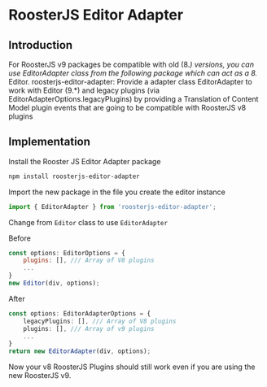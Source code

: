 # RoosterJS Editor Adapter

## Introduction

For RoosterJS v9 packages be compatible with old (8._) versions, you can use EditorAdapter class from the following package which can act as a 8._ Editor.
roosterjs-editor-adapter: Provide a adapter class EditorAdapter to work with Editor (9.\*) and legacy plugins (via EditorAdapterOptions.legacyPlugins) by providing a Translation of Content Model plugin events that are going to be compatible with RoosterJS v8 plugins

## Implementation

Install the Rooster JS Editor Adapter package

```sh
npm install roosterjs-editor-adapter
```

Import the new package in the file you create the editor instance

```js
import { EditorAdapter } from 'roosterjs-editor-adapter';
```

Change from `Editor` class to use `EditorAdapter`

Before

```js
const options: EditorOptions = {
    plugins: [], /// Array of V8 plugins
    ...
}
new Editor(div, options);
```

After

```ts
const options: EditorAdapterOptions = {
    legacyPlugins: [], /// Array of V8 plugins
    plugins: [], /// Array of v9 plugins
    ...
}
return new EditorAdapter(div, options);
```

Now your v8 RoosterJS Plugins should still work even if you are using the new RoosterJS v9.
